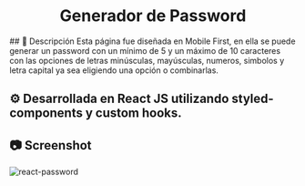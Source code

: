 <div align="center" >

# Generador de Password

</div>
## 📣 Descripción
Esta página fue diseñada en Mobile First, en ella se puede generar un password con un mínimo de 5 y un máximo de 10 caracteres con las opciones de letras minúsculas, mayúsculas, numeros, simbolos y letra capital ya sea eligiendo una opción o combinarlas.

## ⚙ Desarrollada en React JS utilizando styled-components y custom hooks.

## 📷 Screenshot
![react-password](https://user-images.githubusercontent.com/88694516/217153217-767adaff-6af2-4181-b332-4d552ad84323.gif)
